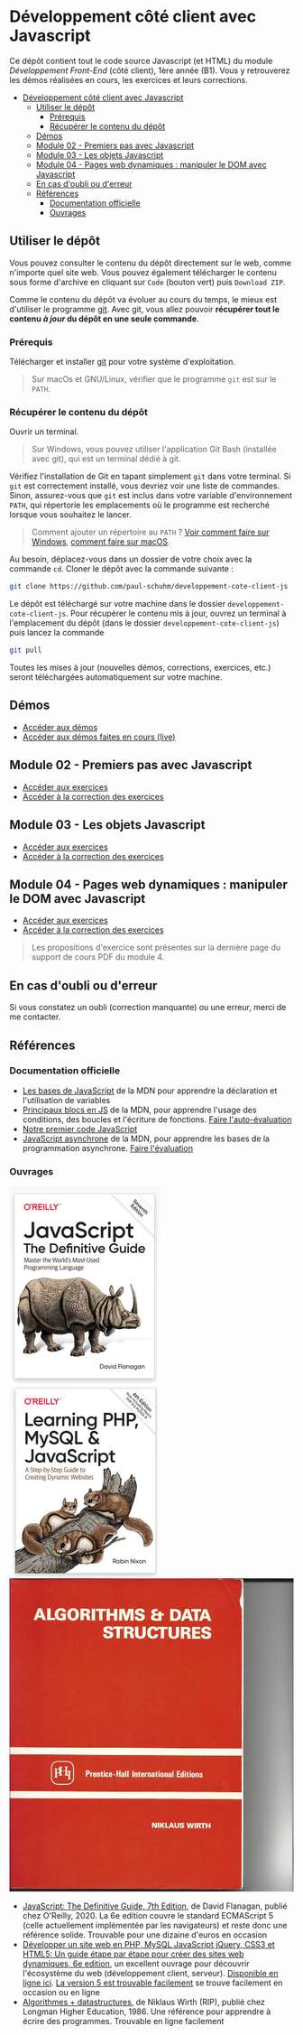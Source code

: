 # Développement côté client avec Javascript

Ce dépôt contient tout le code source Javascript (et HTML) du module *Développement Front-End* (côté client), 1ère année (B1). Vous y retrouverez les démos réalisées en cours, les exercices et leurs corrections.

- [Développement côté client avec Javascript](#développement-côté-client-avec-javascript)
  - [Utiliser le dépôt](#utiliser-le-dépôt)
    - [Prérequis](#prérequis)
    - [Récupérer le contenu du dépôt](#récupérer-le-contenu-du-dépôt)
  - [Démos](#démos)
  - [Module 02 - Premiers pas avec Javascript](#module-02---premiers-pas-avec-javascript)
  - [Module 03 - Les objets Javascript](#module-03---les-objets-javascript)
  - [Module 04 - Pages web dynamiques : manipuler le DOM avec Javascript](#module-04---pages-web-dynamiques--manipuler-le-dom-avec-javascript)
  - [En cas d'oubli ou d'erreur](#en-cas-doubli-ou-derreur)
  - [Références](#références)
    - [Documentation officielle](#documentation-officielle)
    - [Ouvrages](#ouvrages)


## Utiliser le dépôt

Vous pouvez consulter le contenu du dépôt directement sur le web, comme n'importe quel site web. Vous pouvez également télécharger le contenu sous forme d'archive en cliquant sur `Code` (bouton vert) puis `Download ZIP`.

Comme le contenu du dépôt va évoluer au cours du temps, le mieux est d'utiliser le programme [git](https://git-scm.com/). Avec git, vous allez pouvoir **récupérer tout le contenu *à jour* du dépôt en une seule commande**.

### Prérequis

Télécharger et installer [git](https://git-scm.com/downloads) pour votre système d'exploitation.

> Sur macOs et GNU/Linux, vérifier que le programme `git` est sur le `PATH`.

### Récupérer le contenu du dépôt 

Ouvrir un terminal. 

> Sur Windows, vous pouvez utiliser l'application Git Bash (installée avec git), qui est un terminal dédié à git.

Vérifiez l'installation de Git en tapant simplement `git` dans votre terminal. Si `git` est correctement installé, vous devriez voir une liste de commandes. Sinon, assurez-vous que `git` est inclus dans votre variable d'environnement `PATH`, qui répertorie les emplacements où le programme est recherché lorsque vous souhaitez le lancer. 

> Comment ajouter un répertoire au `PATH` ? [Voir comment faire sur Windows](https://learn.microsoft.com/fr-fr/previous-versions/office/developer/sharepoint-2010/ee537574(v=office.14)), [comment faire sur macOS](https://quick-tutoriel.com/ajouter-rapidement-un-nouveau-repertoire-au-path-de-mac-osx/).

Au besoin, déplacez-vous dans un dossier de votre choix avec la commande `cd`. Cloner le dépôt avec la commande suivante :

~~~bash
git clone https://github.com/paul-schuhm/developpement-cote-client-js
~~~

Le dépôt est téléchargé sur votre machine dans le dossier `developpement-cote-client-js`. Pour récupérer le contenu mis à jour, ouvrez un terminal à l'emplacement du dépôt (dans le dossier `developpement-cote-client-js`) puis lancez la commande

~~~bash
git pull
~~~

Toutes les mises à jour (nouvelles démos, corrections, exercices, etc.) seront téléchargées automatiquement sur votre machine.

## Démos

- [Accéder aux démos](./demos/)
- [Accéder aux démos faites en cours (live)](./demos/0live/)

## Module 02 - Premiers pas avec Javascript

- [Accéder aux exercices](./exercices/module-02-exercices.md)
- [Accéder à la correction des exercices](./exercices/module-02/corrections/)

## Module 03 - Les objets Javascript

- [Accéder aux exercices](./exercices/module-03/module-03-exercices.md)
- [Accéder à la correction des exercices](./exercices/module-03/corrections/)

## Module 04 - Pages web dynamiques : manipuler le DOM avec Javascript

- [Accéder aux exercices](./exercices/module-04/module-04-exercices.md)
- [Accéder à la correction des exercices](./exercices/module-04/corrections/)

> Les propositions d'exercice sont présentes sur la dernière page du support de cours PDF du module 4.

## En cas d'oubli ou d'erreur

Si vous constatez un oubli (correction manquante) ou une erreur, merci de me contacter.

## Références

### Documentation officielle

- [Les bases de JavaScript](https://developer.mozilla.org/fr/docs/Learn/Getting_started_with_the_web/JavaScript_basics) de la MDN pour apprendre la déclaration et l'utilisation de variables
- [Principaux blocs en JS](https://developer.mozilla.org/fr/docs/Learn/JavaScript/Building_blocks) de la MDN, pour apprendre l'usage des conditions, des boucles et l'écriture de fonctions. [Faire l'auto-évaluation](https://developer.mozilla.org/fr/docs/Learn/JavaScript/Building_blocks/Image_gallery)
- [Notre premier code JavaScript](https://developer.mozilla.org/fr/docs/Learn/JavaScript/First_steps/A_first_splash)
- [JavaScript asynchrone](https://developer.mozilla.org/fr/docs/Learn/JavaScript/Asynchronous) de la MDN, pour apprendre les bases de la programmation asynchrone. [Faire l'évaluation](https://developer.mozilla.org/en-US/docs/Learn/JavaScript/Asynchronous/Sequencing_animations)

### Ouvrages


![](./assets/oreillyjsdefinitiveguide.png)
![](./assets/oreillyphpmysqljs.png)
![](./assets/alg+datastructures.jpg)
- [JavaScript: The Definitive Guide, 7th Edition](https://www.oreilly.com/library/view/javascript-the-definitive/9781491952016/), de David Flanagan, publié chez O'Reilly, 2020. La 6e edition couvre le standard ECMAScript 5 (celle actuellement implémentée par les navigateurs) et reste donc une référence solide. Trouvable pour une dizaine d'euros en occasion
- [Développer un site web en PHP, MySQL JavaScript jQuery, CSS3 et HTML5: Un guide étape par étape pour créer des sites web dynamiques, 6e edition](https://www.amazon.fr/D%C3%A9velopper-MySQL-JavaScript-jQuery-HTML5/dp/2893776183/ref=sr_1_1), un excellent ouvrage pour découvrir l'écosystème du web (développement client, serveur). [Disponible en ligne ici](https://github.com/domaingood/learning_php/blob/master/Learning%20PHP%2C%20MySQL%20%26%20JavaScript%2C%206th%20Edition.pdf). [La version 5 est trouvable facilement](https://www.amazon.fr/D%C3%A9velopper-Mysql-Javascript-Jquery-HTML5/dp/2893775764/ref=sr_1_2) se trouve facilement en occasion ou en ligne
- [Algorithmes + datastructures](https://www.amazon.fr/Algorithms-Data-Structures-Niklaus-Wirth/dp/0130219991), de Niklaus Wirth (RIP), publié chez Longman Higher Education, 1986. Une référence pour apprendre à écrire des programmes. Trouvable en ligne facilement
